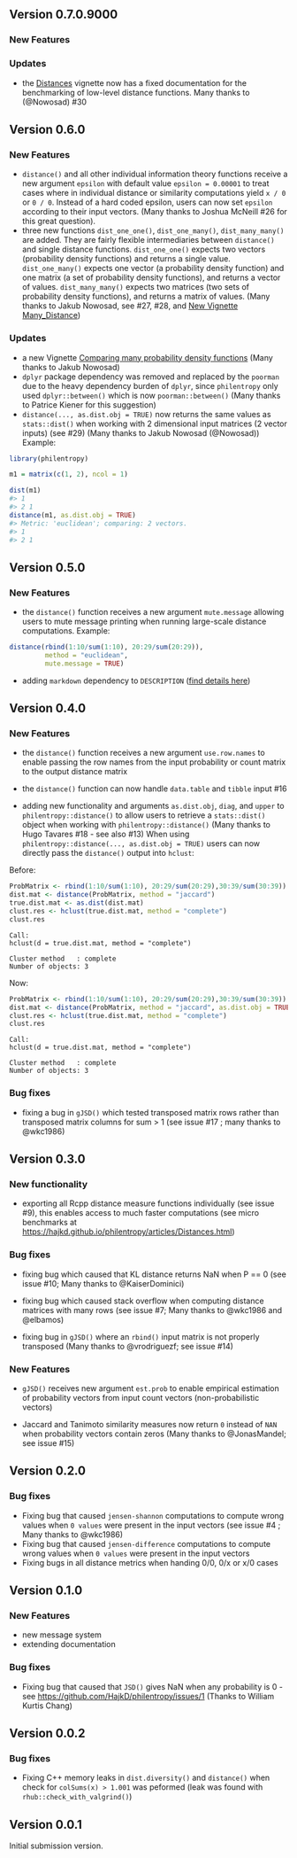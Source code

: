 ## Version 0.7.0.9000

### New Features

### Updates

- the [Distances](https://drostlab.github.io/philentropy/articles/Distances.html) vignette now has a fixed documentation for the benchmarking of low-level distance functions. Many thanks to (@Nowosad) #30 

## Version 0.6.0

### New Features

- `distance()` and all other individual information theory functions
receive a new argument `epsilon` with default value `epsilon = 0.00001` to treat cases where in individual distance or similarity computations 
yield `x / 0` or `0 / 0`. Instead of a hard coded epsilon, users can now set `epsilon` according to their input vectors. (Many thanks to Joshua McNeill #26 for this great question). 
- three new functions `dist_one_one()`, `dist_one_many()`, `dist_many_many()` are added. They are fairly flexible intermediaries between `distance()` and single distance functions. `dist_one_one()` expects two vectors (probability density functions) and returns a single value. `dist_one_many()` expects one vector (a probability density function) and one matrix (a set of probability density functions), and returns a vector of values. `dist_many_many()` expects two matrices (two sets of probability density functions), and returns a matrix of values. (Many thanks to 
Jakub Nowosad, see #27, #28, and [New Vignette Many_Distance](https://drostlab.github.io/philentropy/articles/Many_Distances.html))

### Updates

- a new Vignette [Comparing many probability density functions](https://drostlab.github.io/philentropy/articles/Many_Distances.html) (Many thanks to 
Jakub Nowosad)
- `dplyr` package dependency was removed and replaced by the `poorman`
due to the heavy dependency burden of `dplyr`, since `philentropy`
only used `dplyr::between()` which is now `poorman::between()` (Many thanks to Patrice Kiener for this suggestion)
- `distance(..., as.dist.obj = TRUE)` now returns the same values as `stats::dist()` when working with 2 dimensional input matrices (2 vector inputs) (see #29) (Many thanks to 
Jakub Nowosad (@Nowosad))
Example:

```r
library(philentropy)

m1 = matrix(c(1, 2), ncol = 1)

dist(m1)
#> 1
#> 2 1
distance(m1, as.dist.obj = TRUE)
#> Metric: 'euclidean'; comparing: 2 vectors.
#> 1
#> 2 1
```


## Version 0.5.0

### New Features

- the `distance()` function receives a new argument `mute.message` allowing users to mute  message printing when running large-scale distance computations.
Example:

```r
distance(rbind(1:10/sum(1:10), 20:29/sum(20:29)), 
         method = "euclidean", 
         mute.message = TRUE)
```

- adding `markdown` dependency to `DESCRIPTION` ([find details here](https://github.com/yihui/knitr/issues/1864))

## Version 0.4.0

### New Features

- the `distance()` function receives a new argument `use.row.names` to enable passing the row names from the input probability or count matrix to the output distance matrix

- the `distance()` function can now handle `data.table` and `tibble` input #16

- adding new functionality and arguments `as.dist.obj`, `diag`, and `upper` to `philentropy::distance()` to allow users to retrieve a `stats::dist()` object when working with `philentropy::distance()` (Many thanks to Hugo Tavares #18 - see also #13)
When using `philentropy::distance(..., as.dist.obj = TRUE)` users can now directly pass the `distance()` output into `hclust`:

Before:
```r
ProbMatrix <- rbind(1:10/sum(1:10), 20:29/sum(20:29),30:39/sum(30:39))
dist.mat <- distance(ProbMatrix, method = "jaccard")
true.dist.mat <- as.dist(dist.mat)
clust.res <- hclust(true.dist.mat, method = "complete")
clust.res
```

```
Call:
hclust(d = true.dist.mat, method = "complete")

Cluster method   : complete 
Number of objects: 3 
```

Now:

```r
ProbMatrix <- rbind(1:10/sum(1:10), 20:29/sum(20:29),30:39/sum(30:39))
dist.mat <- distance(ProbMatrix, method = "jaccard", as.dist.obj = TRUE)
clust.res <- hclust(true.dist.mat, method = "complete")
clust.res
```

```
Call:
hclust(d = true.dist.mat, method = "complete")

Cluster method   : complete 
Number of objects: 3 
```

### Bug fixes

- fixing a bug in `gJSD()` which tested transposed matrix rows rather than transposed matrix columns for sum > 1 (see issue #17 ; many thanks to @wkc1986)

## Version 0.3.0

### New functionality
- exporting all Rcpp distance measure functions individually (see issue #9), this
enables access to much faster computations (see micro benchmarks at https://hajkd.github.io/philentropy/articles/Distances.html)

### Bug fixes

- fixing bug which caused that KL distance returns NaN when P == 0 (see issue #10; Many thanks to @KaiserDominici)

- fixing bug which caused stack overflow when computing distance matrices with many rows (see issue #7; Many thanks to @wkc1986 and @elbamos)

- fixing bug in `gJSD()` where an `rbind()` input matrix is not properly transposed (Many thanks to @vrodriguezf; see issue #14) 


### New Features

- `gJSD()` receives new argument `est.prob` to enable empirical estimation of probability vectors from input count vectors (non-probabilistic vectors) 

- Jaccard and Tanimoto similarity measures now return `0` instead of `NAN` when probability vectors contain zeros (Many thanks to @JonasMandel; see issue #15)


## Version 0.2.0

### Bug fixes
- Fixing bug that caused `jensen-shannon` computations to compute wrong values when `0 values` were present in the input vectors (see issue #4 ; Many thanks to @wkc1986)
- Fixing bug that caused `jensen-difference` computations to compute wrong values when `0 values` were present in the input vectors
- Fixing bugs in all distance metrics when handing 0/0, 0/x or x/0 cases

## Version 0.1.0

### New Features

- new message system
- extending documentation

### Bug fixes

- Fixing bug that caused that `JSD()` gives NaN when any probability is 0 - see https://github.com/HajkD/philentropy/issues/1 (Thanks to William Kurtis Chang)

## Version 0.0.2

### Bug fixes

- Fixing C++ memory leaks in `dist.diversity()` and `distance()` when check for `colSums(x) > 1.001` was peformed (leak was found with `rhub::check_with_valgrind()`)

## Version 0.0.1

Initial submission version.
